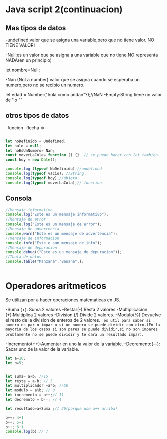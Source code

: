 # Java script 2(continuacion)

## Mas tipos de datos
-undefined:valor que se asigna una variable,pero que no tiene valor.  NO TIENE VALOR!

-Null:es un valor que se asigna a una variable que no tiene.NO representa NADA(en un principio)

let nombre=Null;

-Nan (Not a number):valor que se asigna cuando se esperaba un numero,pero no se recibio un numero.

let edad = Number("hola como andan"?);//NaN
-Empty:String tiene un valor de ''o ""
## otros tipos de datos

-funcion
-flecha => 

```js

let noDefinido = Undefined;
let nulo = null;
let noEsUnNumero= Nan;
const moverLaCola= function () {}  // se puede hacer con let tambien.
const hoy = new Date();

```
```js
console.log (typeof NoDefinido)://undefined
console.log(typeof vacio); //String
console.log(typeof hoy);//objeto
console.log(typeof moverLaCola);// function

```

## Consola 
```js
//Mensaje informativo
console.log("Este es un mensaje informativo");
//Mensaje de error
console.log("Este es un mensaje de error");
//Mensaje de advertencia
console.warn("Este es un mensaje de advertencia");
//mensaje de informacion
console.info("Este e sun mensaje de info");
//Mensaje de depuracion
console.debug(("Este es un mensaje de depuracion"));
//Tbala de datos
console.table("Manzana","Banana",);



```

# Operadores aritmeticos

Se utilizan por a hacer operaciones matematicas en JS.

-Suma (+): Suma 2 valores
-Restar(-):Resta 2 valores
-Multiplicacion (+):Multiplica 2 valores
-Division (/):Divide 2 valores.
-Modulo(%):Devuelve el resto de la division de enteros de 2 valores.
 `` es util para saber si numero es par o impar o si un numero se puede dividir con otro.(En la mayoria de los casos si son pares se puede dividir,si no son impares problamente no se puede dividir y te dara un resultado impar)``.

-Incremento(++):Aumentar en uno la valor de la variable.
-Decremento(--): Sacar uno de la valor de la variable.


```js
let a=10;
let b=5;


let suma= a+b; //15
let resta = a-b; // 5
let multiplicador =a*b; //50
let modulo = a%b; // 0
let incremento = a++;// 11
let decremnto = b--; // 4

let resultado=a+Suma ;// 26(porque use a++ arriba)

b++; 4+1
b++; 5+1
b++; 6+1
console.log(b);// 7


